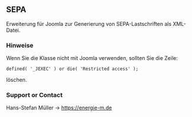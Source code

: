 ## SEPA

Erweiterung für Joomla zur Generierung von SEPA-Lastschriften als XML-Datei.


### Hinweise
Wenn Sie die Klasse nicht mit Joomla verwenden, sollten Sie die Zeile:
```
defined( '_JEXEC' ) or die( 'Restricted access' );
```
löschen.

### Support or Contact

Hans-Stefan Müller -> https://energie-m.de
